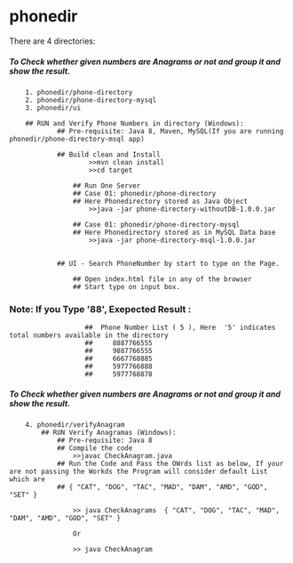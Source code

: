 # phonedir

There are 4 directories:

##### To Check whether given numbers are Anagrams or not and group it and show the result.
        1. phonedir/phone-directory
        2. phonedir/phone-directory-mysql
        3. phonedir/ui

        ## RUN and Verify Phone Numbers in directory (Windows):
                ## Pre-requisite: Java 8, Maven, MySQL(If you are running phonedir/phone-directory-msql app)
                
                ## Build clean and Install
                        >>mvn clean install
                        >>cd target
                    
                    ## Run One Server
                    ## Case 01: phonedir/phone-directory
                    ## Here Phonedirectory stored as Java Object
                        >>java -jar phone-directory-withoutDB-1.0.0.jar
                    
                    ## Case 01: phonedir/phone-directory-mysql
                    ## Here Phonedirectory stored as in MySQL Data base
                        >>java -jar phone-directory-msql-1.0.0.jar
                
                
                ## UI - Search PhoneNumber by start to type on the Page.

                    ## Open index.html file in any of the browser
                    ## Start type on input box.


   ### Note: If you Type  '88', Exepected Result :
                       ##  Phone Number List ( 5 ), Here  '5' indicates total numbers available in the directory
                       ##     8887766555
                       ##     9887766555
                       ##     6667768885
                       ##     5977766888
                       ##     5977768878


##### To Check whether given numbers are Anagrams or not and group it and show the result.
        4. phonedir/verifyAnagram
            ## RUN Verify Anagramas (Windows):
                ## Pre-requisite: Java 8
                ## Compile the code 
                    >>javac CheckAnagram.java
                ## Run the Code and Pass the OWrds list as below, If your are not passing the Workds the Program will consider default List which are
                ## { "CAT", "DOG", "TAC", "MAD", "DAM", "AMD", "GOD", "SET" }
                    
                    >> java CheckAnagrams  { "CAT", "DOG", "TAC", "MAD", "DAM", "AMD", "GOD", "SET" }

                    Or 

                    >> java CheckAnagram
